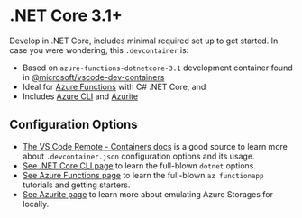 # .NET Core 3.1+

Develop in .NET Core, includes minimal required set up to get started. In case you were wondering, this `.devcontainer` is:

- Based on `azure-functions-dotnetcore-3.1` development container found in [@microsoft/vscode-dev-containers][devcontainers-repo]
- Ideal for [Azure Functions][az-funcs-docs] with C# .NET Core, and
- Includes [Azure CLI][az-cli-docs] and [Azurite][azurite-docs]

## Configuration Options

- [The VS Code Remote - Containers docs][vscode-remote-docs] is a good source to learn more about `.devcontainer.json` configuration options and its usage.
- [See .NET Core CLI page][dotnet-core-cli-docs] to learn the full-blown `dotnet` options.
- [See Azure Functions page][az-funcs-docs] to learn the full-blown `az functionapp` tutorials and getting starters.
- [See Azurite page][az-storages-offline-docs] to learn more about emulating Azure Storages for locally.

[devcontainers-repo]: https://github.com/microsoft/vscode-dev-containers
[az-funcs-docs]: https://docs.microsoft.com/en-us/azure/azure-functions/create-first-function-cli-csharp?tabs=azure-cli%2Cbrowser
[az-cli-docs]: https://docs.microsoft.com/en-us/cli/azure/get-started-with-azure-cli
[az-storages-offline-docs]: https://docs.microsoft.com/en-us/azure/azure-functions/create-first-function-cli-csharp?tabs=azure-cli%2Cbrowser
[azurite-docs]: https://docs.microsoft.com/en-us/azure/storage/common/storage-use-azurite#install-and-run-the-azurite-docker-image
[vscode-remote-docs]: https://code.visualstudio.com/docs/remote/containers
[dotnet-core-cli-docs]: https://docs.microsoft.com/en-us/dotnet/core/tools/

